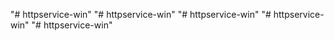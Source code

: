 "# httpservice-win" 
"# httpservice-win" 
"# httpservice-win" 
"# httpservice-win" 
"# httpservice-win" 
